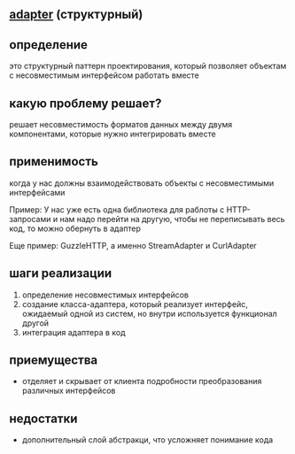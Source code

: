 ## [adapter](https://refactoring.guru/ru/design-patterns/adapter) (структурный)

## определение 
это структурный паттерн проектирования, который позволяет объектам с несовместимым интерфейсом работать вместе

## какую проблему решает?
решает несовместимость форматов данных между двумя компонентами, которые нужно интегрировать вместе

## применимость
когда у нас должны взаимодействовать объекты с несовместимыми интерфейсами
    
Пример: У нас уже есть одна библиотека для раблоты с HTTP-запросами и нам надо перейти на другую, чтобы не переписывать весь код, то можно обернуть в адаптер

Еще пример: GuzzleHTTP, а именно StreamAdapter и CurlAdapter

## шаги реализации
1. определение несовместимых интерфейсов
2. создание класса-адаптера, который реализует интерфейс, ожидаемый одной из систем, но внутри используется функционал другой
3. интеграция адаптера в код

## приемущества
* отделяет и скрывает от клиента подробности преобразования различных интерфейсов

## недостатки
* дополнительный слой абстракци, что усложняет понимание кода

